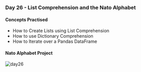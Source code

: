 ### Day 26 - List Comprehension and the Nato Alphabet
#### Concepts Practised
- How to Create Lists using List Comprehension
- How to use Dictionary Comprehension
- How to Iterate over a Pandas DataFrame
#### Nato Alphabet Project
![day26](https://user-images.githubusercontent.com/98851253/155255461-65dfff99-7dbf-4a0b-aa1f-2fc327bd28a8.gif)